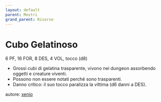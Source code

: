 ```yaml
---
layout: default
parent: Mostri
grand_parent: Risorse
---
```


# Cubo Gelatinoso
6 PF, 16 FOR, 8 DES, 4 VOL, tocco (d8)  
- Grossi cubi di gelatina trasparente, vivono nei dungeon assorbendo oggetti e creature viventi.
- Possono non essere notati perché sono trasparenti.
- Danno critico: il suo tocco paralizza la vittima (d6 danni a DES).

autore: [xenio](https://xenioinabottle.blogspot.com)
